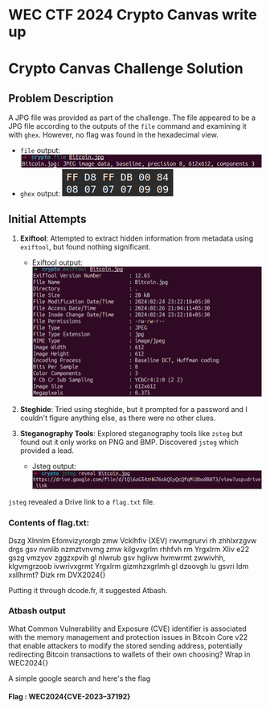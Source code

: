 # WEC CTF 2024 Crypto Canvas write up
# Crypto Canvas Challenge Solution

## Problem Description
A JPG file was provided as part of the challenge. The file appeared to be a JPG file according to the outputs of the `file` command and examining it with `ghex`. However, no flag was found in the hexadecimal view.

- `file` output: ![file output](assets/file.png)
- `ghex` output:
 ![ghex](assets/ghex.png)

## Initial Attempts
1. **Exiftool**: Attempted to extract hidden information from metadata using `exiftool`, but found nothing significant.

    - Exiftool output: ![exiftool output](assets/exiftool.png)

2. **Steghide**: Tried using steghide, but it prompted for a password and I couldn't figure anything else, as there were no other clues.

3. **Steganography Tools**: Explored steganography tools like `zsteg` but found out it only works on PNG and BMP. Discovered `jsteg` which provided a lead.

    - Jsteg output: ![jsteg output](assets/jsteg.png)

`jsteg` revealed a Drive link to a `flag.txt` file.

### Contents of flag.txt:
Dszg Xlnnlm Efomvizyrorgb zmw Vcklhfiv (XEV) rwvmgrurvi rh zhhlxrzgvw drgs gsv nvnlib nzmztvnvmg zmw kilgvxgrlm rhhfvh rm Yrgxlrm Xliv e22 gszg vmzyov zggzxpvih gl nlwrub gsv hglivw hvmwrmt zwwivhh, klgvmgrzoob ivwrivxgrmt Yrgxlrm gizmhzxgrlmh gl dzoovgh lu gsvri ldm xsllhrmt? Dizk rm DVX2024{}

Putting it through dcode.fr, it suggested Atbash.

### Atbash output
What Common Vulnerability and Exposure (CVE) identifier is associated with the memory management and protection issues in Bitcoin Core v22 that enable attackers to modify the stored sending address, potentially redirecting Bitcoin transactions to wallets of their own choosing? Wrap in WEC2024{}


A simple google search and here's the flag
#### Flag : WEC2024{CVE-2023–37192}
